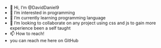 - 👋 Hi, I’m @DavidDaniel9
- 👀 I’m interested in programming 
- 🌱 I’m currently learning programming language 
- 💞️ I’m looking to collaborate on any project using css and js to gain more experience been a self taught 
- 📫 How to reach!
- you can reach me here on GitHub 

<!---
DavidDaniel9/DavidDaniel9 is a ✨ special ✨ repository because its `README.md` (this file) appears on your GitHub profile.
You can click the Preview link to take a look at your changes.
--->
